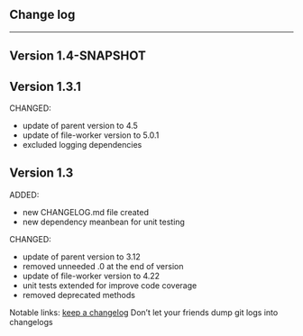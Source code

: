## Change log
----------------------

Version 1.4-SNAPSHOT
-------------

Version 1.3.1
-------------

CHANGED:

- update of parent version to 4.5
- update of file-worker version to 5.0.1
- excluded logging dependencies

Version 1.3
-------------

ADDED: 

- new CHANGELOG.md file created
- new dependency meanbean for unit testing

CHANGED:

- update of parent version to 3.12
- removed unneeded .0 at the end of version
- update of file-worker version to 4.22
- unit tests extended for improve code coverage
- removed deprecated methods

Notable links:
[keep a changelog](http://keepachangelog.com/en/1.0.0/) Don’t let your friends dump git logs into changelogs
